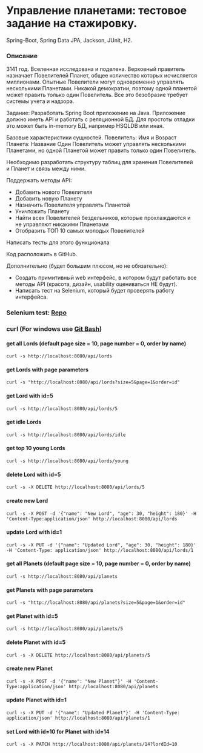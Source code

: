 # Управление планетами: тестовое задание на стажировку.
Spring-Boot, Spring Data JPA, Jackson, JUnit, H2.

### Описание
3141 год.
Вселенная исследована и поделена.
Верховный правитель назначает Повелителей Планет, общее количество которых исчисляется миллионами.
Опытные Повелители могут одновременно управлять несколькими Планетами. Никакой демократии, поэтому одной планетой может править только один Повелитель.
Все это безобразие требует системы учета и надзора.

Задание:
Разработать Spring Boot приложение на Java.
Приложение должно иметь API и работать с реляционной БД. Для простоты отладки это может быть in-memory БД, например HSQLDB или иная.

Базовые характеристики сущностей.
Повелитель: Имя и Возраст
Планета: Название
Один Повелитель может управлять несколькими Планетами, но одной Планетой может править только один Повелитель.

Необходимо разработать структуру таблиц для хранения Повелителей и Планет и связь между ними.

Поддержать методы API:
- Добавить нового Повелителя
- Добавить новую Планету
- Назначить Повелителя управлять Планетой
- Уничтожить Планету
- Найти всех Повелителей бездельников, которые прохлаждаются и не управляют никакими Планетами
- Отобразить ТОП 10 самых молодых Повелителей

Написать тесты для этого функционала

Код расположить в GitHub.

Дополнительно (будет большим плюсом, но не обязательно):
- Создать примитивный web интерфейс, в котором будут работать все методы API (красота, дизайн, usability оцениваться НЕ будут).
- Написать тест на Selenium, который будет проверять работу интерфейса.

### Selenium test: [Repo](https://github.com/gronblack/PM_UI_test)

### curl (For windows use [Git Bash](https://git-scm.com/download))
#### get all Lords (default page size = 10, page number = 0, order by name)
`curl -s http://localhost:8080/api/lords`

#### get Lords with page parameters
`curl -s "http://localhost:8080/api/lords?size=5&page=1&order=id"`

#### get Lord with id=5
`curl -s http://localhost:8080/api/lords/5`

#### get idle Lords
`curl -s http://localhost:8080/api/lords/idle`

#### get top 10 young Lords
`curl -s http://localhost:8080/api/lords/young`

#### delete Lord with id=5
`curl -s -X DELETE http://localhost:8080/api/lords/5`

#### create new Lord
`curl -s -X POST -d '{"name": "New Lord", "age": 30, "height": 180}' -H 'Content-Type:application/json' http://localhost:8080/api/lords`

#### update Lord with id=1
`curl -s -X PUT -d '{"name": "Updated Lord", "age": 30, "height": 180}' -H 'Content-Type: application/json' http://localhost:8080/api/lords/1`

#### get all Planets (default page size = 10, page number = 0, order by name)
`curl -s http://localhost:8080/api/planets`

#### get Planets with page parameters
`curl -s "http://localhost:8080/api/planets?size=5&page=1&order=id"`

#### get Planet with id=5
`curl -s http://localhost:8080/api/planets/5`

#### delete Planet with id=5
`curl -s -X DELETE http://localhost:8080/api/planets/5`

#### create new Planet
`curl -s -X POST -d '{"name": "New Planet"}' -H 'Content-Type:application/json' http://localhost:8080/api/planets`

#### update Planet with id=1
`curl -s -X PUT -d '{"name": "Updated Planet"}' -H 'Content-Type: application/json' http://localhost:8080/api/planets/1`

#### set Lord with id=10 for Planet with id=14
`curl -s -X PATCH http://localhost:8080/api/planets/14?lordId=10`